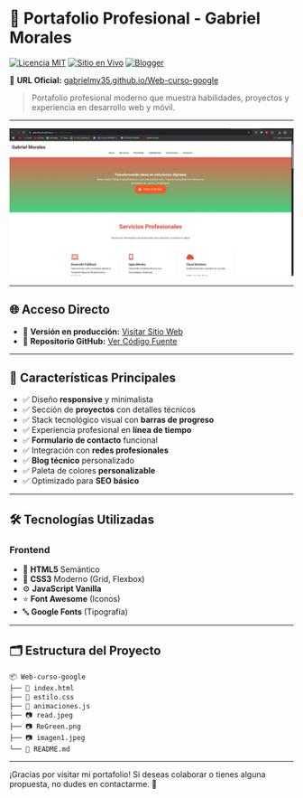 # 💼 Portafolio Profesional - Gabriel Morales

[![Licencia MIT](https://img.shields.io/badge/Licencia-MIT-blue.svg)](https://opensource.org/licenses/MIT)
[![Sitio en Vivo](https://img.shields.io/badge/Sitio-En%20Vivo-brightgreen)](https://gabrielmy35.github.io/Portafolio/)
[![Blogger](https://img.shields.io/badge/Blog-Tech%20Blog-orange)](https://gablogmy35.blogspot.com/)

🔗 **URL Oficial:** [gabrielmy35.github.io/Web-curso-google](https://gabrielmy35.github.io/Portafolio/)

> Portafolio profesional moderno que muestra habilidades, proyectos y experiencia en desarrollo web y móvil.

---

![Vista Previa](read.jpeg)

---

## 🌐 Acceso Directo

- 🔹 **Versión en producción:** [Visitar Sitio Web](https://gabrielmy35.github.io/Web-curso-google/)
- 🔹 **Repositorio GitHub:** [Ver Código Fuente](https://github.com/Gabrielmy35/Web-curso-google)

---

## 🚀 Características Principales

- ✅ Diseño **responsive** y minimalista
- ✅ Sección de **proyectos** con detalles técnicos
- ✅ Stack tecnológico visual con **barras de progreso**
- ✅ Experiencia profesional en **línea de tiempo**
- ✅ **Formulario de contacto** funcional
- ✅ Integración con **redes profesionales**
- ✅ **Blog técnico** personalizado
- ✅ Paleta de colores **personalizable**
- ✅ Optimizado para **SEO básico**

---

## 🛠 Tecnologías Utilizadas

### Frontend

- 🔧 **HTML5** Semántico
- 🎨 **CSS3** Moderno (Grid, Flexbox)
- ⚙️ **JavaScript Vanilla**
- ⭐ **Font Awesome** (Iconos)
- 🔤 **Google Fonts** (Tipografía)

---

## 🗂 Estructura del Proyecto

```
📦 Web-curso-google
├── 📄 index.html
├── 📄 estilo.css
├── 📄 animaciones.js
├── 📷 read.jpeg
├── 📷 ReGreen.png
├── 📷 imagen1.jpeg
└── 📄 README.md
```

---

¡Gracias por visitar mi portafolio! Si deseas colaborar o tienes alguna propuesta, no dudes en contactarme. 🚀
